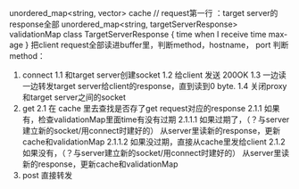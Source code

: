 
unordered_map<string, vector<char>> cache // request第一行 ：target server的response全部
unordered_map<string, targetServerResponse> validationMap 
class TargetServerResponse {
    time when I receive
    time max-age
}
把client request全部读进buffer里，判断method，hostname， port
判断method：
1. connect
    1.1 和target server创建socket
    1.2 给client 发送 200OK
    1.3 一边读一边转发target server给client的response，直到读到0 byte.
    1.4 关闭proxy 和target server之间的socket
2. get
    2.1 在 cache 里去查找是否存了get request对应的response
        2.1.1 如果有，检查validationMap里面time有没有过期
            2.1.1.1 如果过期了，（？与server建立新的socket/用connect时建好的）
                    从server里读新的response，更新cache和validationMap
            2.1.1.2 如果没过期，直接从cache里发给client
        2.1.2 如果没有，（？与server建立新的socket/用connect时建好的）
                    从server里读新的response，更新cache和validationMap
3. post
    直接转发